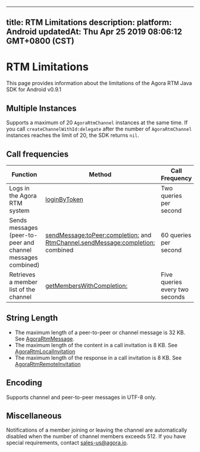 
---
title: RTM Limitations
description: 
platform: Android
updatedAt: Thu Apr 25 2019 08:06:12 GMT+0800 (CST)
---
# RTM Limitations
This page provides information about the limitations of the Agora RTM Java SDK for Android v0.9.1

## Multiple Instances

Supports a maximum of 20 `AgoraRtmChannel` instances at the same time. If you call `createChannelWithId:delegate` after the number of `AgoraRtmChannel` instances reaches the limit of 20, the SDK returns `nil`. 

## Call frequencies

| Function                                                    | Method                                                       | Call Frequency                 |
| ----------------------------------------------------------- | ------------------------------------------------------------ | ------------------------------ |
| Logs in the Agora RTM system                                | [loginByToken](https://docs.agora.io/en/Real-time-Messaging/API%20Reference/RTM_oc/Classes/AgoraRtmKit.html#//api/name/createChannelWithId:delegate:) | Two queries per second         |
| Sends messages (peer-to-peer and channel messages combined) | [sendMessage:toPeer:completion:](https://docs.agora.io/en/Real-time-Messaging/API%20Reference/RTM_oc/Classes/AgoraRtmKit.html#//api/name/sendMessage:toPeer:completion:) and [RtmChannel.sendMessage:completion:](https://docs.agora.io/en/Real-time-Messaging/en/Real-time-Messaging/API%20Reference/RTM_oc/Classes/AgoraRtmChannel.html#//api/name/sendMessage:completion:) combined | 60 queries per second          |
| Retrieves a member list of the channel                      | [getMembersWithCompletion:](https://docs.agora.io/en/Real-time-Messaging/API%20Reference/RTM_oc/Classes/AgoraRtmChannel.html#//api/name/getMembersWithCompletion:) | Five queries every two seconds |

## String Length

- The maximum length of a peer-to-peer or channel message is 32 KB. See [AgoraRtmMessage](https://docs.agora.io/en/Real-time-Messaging/API%20Reference/RTM_oc/Classes/AgoraRtmMessage.html).
- The maximum length of the content in a call invitation is 8 KB. See [AgoraRtmLocalInvitation](https://docs.agora.io/en/Real-time-Messaging/API%20Reference/RTM_oc/interfaceio_1_1agora_1_1rtm_1_1_local_invitation.html#a4cec28ff6d356242329b1034c7531445)
- The maximum length of the response in a call invitation is 8 KB. See [AgoraRtmRemoteInvitation](https://docs.agora.io/en/Real-time-Messaging/API%20Reference/RTM_oc/interfaceio_1_1agora_1_1rtm_1_1_remote_invitation.html#a229b8cf773eaa0e79b0d67815fd6b6f1)

## Encoding 

Supports channel and peer-to-peer messages in UTF-8 only. 

## Miscellaneous 

Notifications of a member joining or leaving the channel are automatically disabled when the number of channel members exceeds 512. If you have special requirements, contact sales-us@agora.io.
